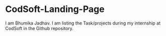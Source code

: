 # CodSoft-Landing-Page
I am Bhumika Jadhav. I am listing the Task/projects during my internship at CodSoft in the Github repository.
